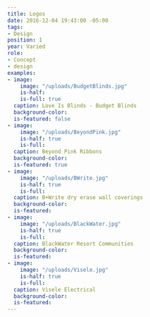 ```yaml
---
title: Logos
date: 2016-12-04 19:43:00 -05:00
tags:
- Design
position: 1
year: Varied
role:
- Concept
- design
examples:
- image:
    image: "/uploads/BudgetBlinds.jpg"
    is-half: 
    is-full: true
  caption: Love Is Blinds - Budget Blinds
  background-color: 
  is-featured: false
- image:
    image: "/uploads/BeyondPink.jpg"
    is-half: true
    is-full: 
  caption: Beyond Pink Ribbons
  background-color: 
  is-featured: true
- image:
    image: "/uploads/BWrite.jpg"
    is-half: true
    is-full: 
  caption: B+Write dry erase wall coverings
  background-color: 
  is-featured: 
- image:
    image: "/uploads/BlackWater.jpg"
    is-half: true
    is-full: 
  caption: BlackWater Resort Communities
  background-color: 
  is-featured: 
- image:
    image: "/uploads/Visele.jpg"
    is-half: true
    is-full: 
  caption: Visele Electrical
  background-color: 
  is-featured: 
---
```


